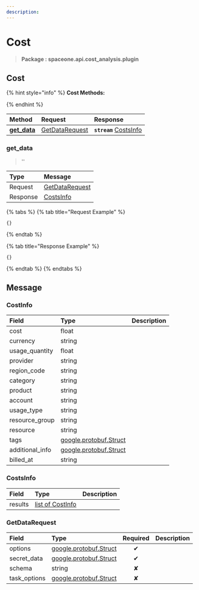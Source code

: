 ```yaml
---
description:  
---
```

# Cost

>  **Package : spaceone.api.cost_analysis.plugin**

## Cost

{% hint style="info" %}
**Cost Methods:**

{%  endhint %}


| Method | Request | Response |
| :----- | :-------- | :-------- |
| [**get_data**](cost.md#get_data)|   [GetDataRequest](cost.md#getdatarequest) | **`stream`**   [CostsInfo](cost.md#costsinfo) | 
 

 
### get_data

> ''

| Type | Message |
| :--- | :--- |
| Request | [GetDataRequest](cost.md#getdatarequest) |
| Response |  [CostsInfo](cost.md#costsinfo)  |
{% tabs %}
{% tab title="Request Example" %}
```text
{}
```
{% endtab %}

{% tab title="Response Example" %}
```text
{}
```
{% endtab %}
{% endtabs %}


## 

## Message

### CostInfo
| Field | Type |  Description |
| :--- | :--- | :--- |
| cost |float | |
| currency |string | |
| usage_quantity |float | |
| provider |string | |
| region_code |string | |
| category |string | |
| product |string | |
| account |string | |
| usage_type |string | |
| resource_group |string | |
| resource |string | |
| tags |[google.protobuf.Struct](https://github.com/protocolbuffers/protobuf/blob/master/src/google/protobuf/struct.proto) | |
| additional_info |[google.protobuf.Struct](https://github.com/protocolbuffers/protobuf/blob/master/src/google/protobuf/struct.proto) | |
| billed_at |string | |

### CostsInfo
| Field | Type |  Description |
| :--- | :--- | :--- |
| results |[list of CostInfo](cost.md#costinfo) | |

### GetDataRequest
| Field | Type | Required | Description |
| :--- | :--- | :---: | :--- |
| options |[google.protobuf.Struct](https://github.com/protocolbuffers/protobuf/blob/master/src/google/protobuf/struct.proto)|✔| |
| secret_data |[google.protobuf.Struct](https://github.com/protocolbuffers/protobuf/blob/master/src/google/protobuf/struct.proto)|✔| |
| schema |string|✘| |
| task_options |[google.protobuf.Struct](https://github.com/protocolbuffers/protobuf/blob/master/src/google/protobuf/struct.proto)|✘| |
